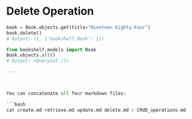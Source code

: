 # Delete Operation

```python
book = Book.objects.get(title="Nineteen Eighty-Four")
book.delete()
# Output: (1, {'bookshelf.Book': 1})

from bookshelf.models import Book
Book.objects.all()
# Output: <QuerySet []>

---



You can concatenate all four markdown files:

```bash
cat create.md retrieve.md update.md delete.md > CRUD_operations.md
